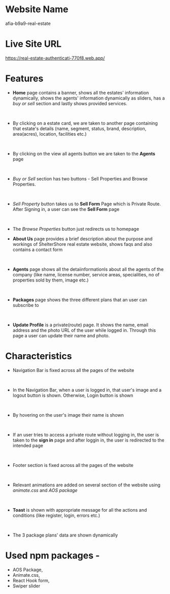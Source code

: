 # Website Name
afia-b9a9-real-estate

# Live Site URL
https://real-estate-authenticati-770f8.web.app/

# Features
* **Home** page contains a banner, shows all the estates' information dynamically, shows the agents' information dynamically as sliders, has a *buy or sell* section and lastly shows provided services.
<br>

* By clicking on a estate card, we are taken to another page containing that estate's details (name, segment, status, brand, description, area(acres), location, facilities etc.)
<br>

* By clicking on the view all agents button we are taken to the **Agents** page
<br>

* *Buy or Sell* section has two buttons - Sell Properties and Browse Properties.
<br>

* *Sell Property* button takes us to **Sell Form** Page which is Private Route. After Signing in, a user can see the **Sell Form** page
<br>

* The *Browse Properties* button just redirects us to homepage

* **About Us** page provides a brief description about the purpose and workings of ShelterShore real estate website, shows faqs and also contains a contact form
<br>

* **Agents** page shows all the detaiinformationls about all the agents of the company (like name, license number, service areas, specialities, no of properties sold by them, image etc.)
<br>

* **Packages** page shows the three different plans that an user can subscribe to
<br>

* **Update Profile** is a private(route) page. It shows the name, email address and the photo URL of the user while logged in. Through this page a user can update their name and photo.

# Characteristics
* Navigation Bar is fixed across all the pages of the website
<br>

* In the Navigation Bar, when a user is logged in, that user's image and a logout button is shown. Otherwise, Login button is shown
<br>

* By hovering on the user's image their name is shown
<br>

* If an user tries to access a private route without logging in, the user is taken to the **sign in** page and after loggin in, the user is redirected to the intended page
<br>

* Footer section is fixed across all the pages of the website
<br>

* Relevant animations are added on several section of the website using *animate.css* and *AOS package*
<br>

* **Toast** is shown with appropriate message for all the actions and conditions (like register, login, errors etc.)
<br>

* The 3 package plans' data are shown dynamically


# Used npm packages -
* AOS Package,
* Animate.css,
* React Hook form,
* Swiper slider
